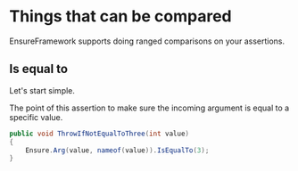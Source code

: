 # Things that can be compared

EnsureFramework supports doing ranged comparisons on your assertions. 

## Is equal to

Let's start simple.

The point of this assertion to make sure the incoming argument is equal to a specific
value. 

```cs
public void ThrowIfNotEqualToThree(int value)
{
    Ensure.Arg(value, nameof(value)).IsEqualTo(3);
}
```
